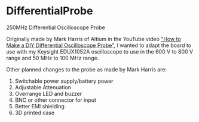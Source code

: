 # DifferentialProbe
 250MHz Differential Oscilloscope Probe

Originally made by Mark Harris of Altium in the YouTube video ["How to Make a DIY Differential Oscilloscope Probe"](https://www.youtube.com/watch?v=zQDLY-ot4eo), I wanted to adapt the board to use with my Keysight EDUX1052A oscilloscope to use in the 600 V to 800 V range and 50 MHz to 100 MHz range.

Other planned changes to the probe as made by Mark Harris are:
<ol>
 <li>Switchable power supply/battery power</li>
 <li>Adjustable Attenuation</li>
 <li>Overrange LED and buzzer</li>
 <li>BNC or other connector for input</li>
 <li>Better EMI shielding</li>
 <li>3D printed case</li>
</ol>
